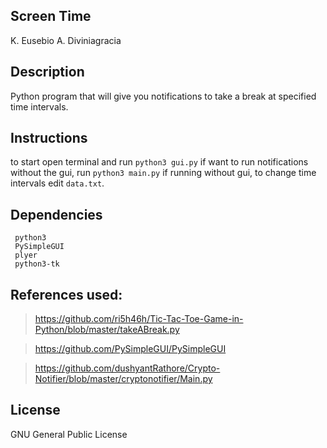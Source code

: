 ## Screen Time

K. Eusebio
A. Diviniagracia

## Description
Python program that will give you notifications to take a break at specified time intervals.

## Instructions
to start open terminal and run `python3 gui.py`
if want to run notifications without the gui, run `python3 main.py`
if running without gui, to change time intervals edit `data.txt`.

## Dependencies
```
 python3
 PySimpleGUI
 plyer
 python3-tk
```
## References used:
> https://github.com/ri5h46h/Tic-Tac-Toe-Game-in-Python/blob/master/takeABreak.py

> https://github.com/PySimpleGUI/PySimpleGUI

> https://github.com/dushyantRathore/Crypto-Notifier/blob/master/cryptonotifier/Main.py

## License
GNU General Public License
